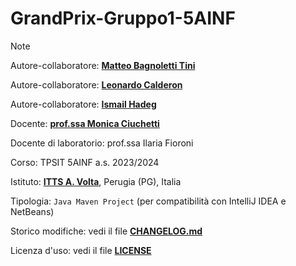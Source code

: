 # GrandPrix-Gruppo1-5AINF

> [!NOTE]
> 
> Autore-collaboratore: [**Matteo Bagnoletti Tini**](https://github.com/matbagnoletti)
>
> Autore-collaboratore: [**Leonardo Calderon**](https://github.com/RageKB)
>
> Autore-collaboratore: [**Ismail Hadeg**](https://github.com/IsmailHadeg)
>
> Docente: [**prof.ssa Monica Ciuchetti**](https://github.com/mciuchetti)
>
> Docente di laboratorio: prof.ssa Ilaria Fioroni
>
> Corso: TPSIT 5AINF a.s. 2023/2024
>
> Istituto: [**ITTS A. Volta**](https://www.avoltapg.edu.it/), Perugia (PG), Italia
> 
> Tipologia: `Java Maven Project` (per compatibilità con IntelliJ IDEA e NetBeans)
> 
> Storico modifiche: vedi il file [**CHANGELOG.md**](CHANGELOG.md)
> 
> Licenza d'uso: vedi il file [**LICENSE**](LICENSE)
